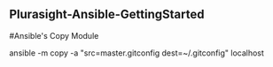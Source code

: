 ## Plurasight-Ansible-GettingStarted

#Ansible's Copy Module

ansible -m copy -a "src=master.gitconfig dest=~/.gitconfig" localhost
